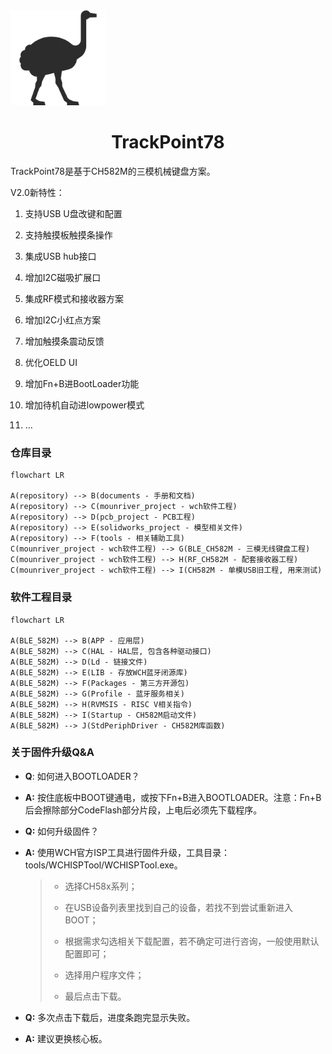 <img title="" src="resources/logo.png" alt="sd" width="152" data-align="center">

<h1 align="center">TrackPoint78 </h1>

TrackPoint78是基于CH582M的三模机械键盘方案。

V2.0新特性：

1. 支持USB U盘改键和配置

2. 支持触摸板触摸条操作

3. 集成USB hub接口

4. 增加I2C磁吸扩展口

5. 集成RF模式和接收器方案

6. 增加I2C小红点方案

7. 增加触摸条震动反馈

8. 优化OELD UI

9. 增加Fn+B进BootLoader功能

10. 增加待机自动进lowpower模式

11. ...

### 仓库目录

```mermaid
flowchart LR

A(repository) --> B(documents - 手册和文档)
A(repository) --> C(mounriver_project - wch软件工程)
A(repository) --> D(pcb_project - PCB工程)
A(repository) --> E(solidworks_project - 模型相关文件)
A(repository) --> F(tools - 相关辅助工具)
C(mounriver_project - wch软件工程) --> G(BLE_CH582M - 三模无线键盘工程)
C(mounriver_project - wch软件工程) --> H(RF_CH582M - 配套接收器工程)
C(mounriver_project - wch软件工程) --> I(CH582M - 单模USB旧工程, 用来测试)
```

### 软件工程目录

```mermaid
flowchart LR

A(BLE_582M) --> B(APP - 应用层)
A(BLE_582M) --> C(HAL - HAL层, 包含各种驱动接口)
A(BLE_582M) --> D(Ld - 链接文件)
A(BLE_582M) --> E(LIB - 存放WCH蓝牙闭源库)
A(BLE_582M) --> F(Packages - 第三方开源包)
A(BLE_582M) --> G(Profile - 蓝牙服务相关)
A(BLE_582M) --> H(RVMSIS - RISC V相关指令)
A(BLE_582M) --> I(Startup - CH582M启动文件)
A(BLE_582M) --> J(StdPeriphDriver - CH582M库函数)
```

### 关于固件升级Q&A

- **Q**: 如何进入BOOTLOADER？

- **A:** 按住底板中BOOT键通电，或按下Fn+B进入BOOTLOADER。注意：Fn+B后会擦除部分CodeFlash部分片段，上电后必须先下载程序。

- **Q:** 如何升级固件？

- **A:** 使用WCH官方ISP工具进行固件升级，工具目录：tools/WCHISPTool/WCHISPTool.exe。
  
  > - 选择CH58x系列；
  > 
  > - 在USB设备列表里找到自己的设备，若找不到尝试重新进入BOOT；
  > 
  > - 根据需求勾选相关下载配置，若不确定可进行咨询，一般使用默认配置即可；
  > 
  > - 选择用户程序文件；
  > 
  > - 最后点击下载。

- **Q:** 多次点击下载后，进度条跑完显示失败。

- **A:** 建议更换核心板。
